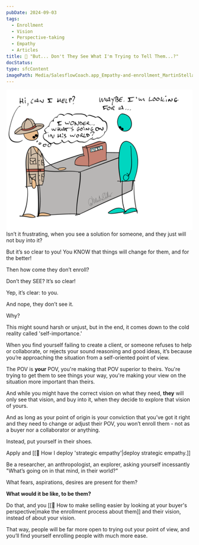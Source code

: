```yaml
---
pubDate: 2024-09-03
tags:
  - Enrollment
  - Vision
  - Perspective-taking
  - Empathy
  - Articles
title: 📄 "But... Don't They See What I'm Trying to Tell Them...?"
docStatus: 
type: sfcContent
imagePath: Media/SalesflowCoach.app_Empathy-and-enrollment_MartinStellar.png
---
```


![](Media/SalesflowCoach.app_Empathy-and-enrollment_MartinStellar.png)
Isn’t it frustrating, when you see a solution for someone, and they just will not buy into it?

But it’s so clear to you! You KNOW that things will change for them, and for the better!

Then how come they don’t enroll?

Don’t they SEE? It’s so clear!

Yep, it’s clear: to you.

And nope, they don’t see it.

Why?

This might sound harsh or unjust, but in the end, it comes down to the cold reality called 'self-importance.'

When you find yourself failing to create a client, or someone refuses to help or collaborate, or rejects your sound reasoning and good ideas, it’s because you’re approaching the situation from a self-oriented point of view.

The POV is **your** POV, you're making that POV superior to theirs. You're trying to get them to see things your way, you're making your view on the situation more important than theirs. 

And while you might have the correct vision on what they need, **they** will only see that vision, and buy into it, when they decide to explore that vision of yours.

And as long as your point of origin is your conviction that you’ve got it right and they need to change or adjust their POV, you won’t enroll them - not as a buyer nor a collaborator or anything. 

Instead, put yourself in their shoes.

Apply and [[📄 How I deploy 'strategic empathy'|deploy strategic empathy.]]

Be a researcher, an anthropologist, an explorer, asking yourself incessantly "What’s going on in that mind, in their world?"

What fears, aspirations, desires are present for them?

**What would it be like, to be them?**

Do that, and you [[📄 How to make selling easier by looking at your buyer's perspective|make the enrollment process about them]] and their vision, instead of about your vision.

That way, people will be far more open to trying out your point of view, and you’ll find yourself enrolling people with much more ease.
